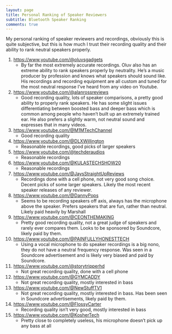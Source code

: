 ```yaml
---
layout: page
title: Personal Ranking of Speaker Reviewers
subtitle: Bluetooth Speaker Ranking
comments: true
---
```


My personal ranking of speaker reviewers and recordings, obviously this is quite subjective, but this is how much I trust their recording quality and their ability to rank neutral speakers properly.

1. <https://www.youtube.com/@oluvsgadgets>
    - By far the most extremely accurate recordings. Oluv also has an extreme ability to rank speakers properly by neutrality. He’s a music producer by profession and knows what speakers should sound like. His recordings and recording equipment are all custom and tuned for the most neutral response I’ve heard from any video on Youtube.
1. <https://www.youtube.com/@alanrossreviews>
    - Good recording quality, lots of speaker comparisons, a pretty good ability to properly rank speakers. He has some slight issues differentiating between boosted bass and deeper bass which is common among people who haven’t built up an extremely trained ear. He also prefers a slightly warm, not neutral sound and expresses that in many videos.
1. <https://www.youtube.com/@M1MTechChannel>
    - Good recording quality
1. <https://www.youtube.com/@DLXWillington>
    - Reasonable recordings, good picks of larger speakers
1. <https://www.youtube.com/@techderaudios>
    - Reasonable recordings
1. <https://www.youtube.com/@KULASTECHSHOW20>
    - Reasonable recordings
1. <https://www.youtube.com/@JaysStraightUpReviews>
    - Recordings done with a cell phone, not very good song choice. Decent picks of some larger speakers. Likely the most recent speaker releases of any reviewer.
1. <https://www.youtube.com/@DannyPops>
    - Seems to be recording speakers off axis, always has the microphone above the speaker. Prefers speakers that are fun, rather than neutral. Likely paid heavily by Marshall
1. <https://www.youtube.com/@CEONTHEMAKING>
    - Pretty good recording quality, not a great judge of speakers and rarely ever compares them. Looks to be sponsored by Soundcore, likely paid by them.
1. <https://www.youtube.com/@PAINFULLYHONESTTECH>
    - Using a vocal microphone to do speaker recordings is a big nono, they do not have a neutral frequency response. Was seen in a Soundcore advertisement and is likely very biased and paid by Soundcore. 
1. <https://www.youtube.com/@storytripperhd>
    - Not great recording quality, done with a cell phone
1. <https://www.youtube.com/@GYMCADDY>
    - Not great recording quality, mostly interested in bass
1. <https://www.youtube.com/@NewStuffTV1>
    - Not great recording quality, mostly interested in bass. Has been seen in Soundcore advertisements, likely paid by them.
1. <https://www.youtube.com/@FlossyCarter>
    - Recording quality isn’t very good, mostly interested in bass
1. <https://www.youtube.com/@KosherTech>
    - Pretty close to completely useless, his microphone doesn’t pick up any bass at all

